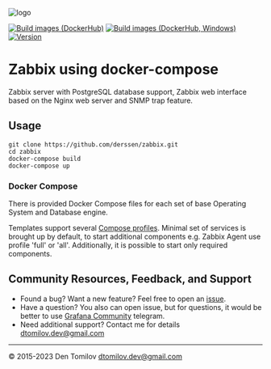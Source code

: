 ![logo](https://assets.zabbix.com/img/logo/zabbix_logo_500x131.png)

[![Build images (DockerHub)](https://github.com/zabbix/zabbix-docker/actions/workflows/images_build.yml/badge.svg?branch=trunk&event=push)](https://github.com/zabbix/zabbix-docker/actions/workflows/images_build.yml)
[![Build images (DockerHub, Windows)](https://github.com/zabbix/zabbix-docker/actions/workflows/images_build_windows.yml/badge.svg?branch=trunk&event=push)](https://github.com/zabbix/zabbix-docker/actions/workflows/images_build_windows.yml)
[![Version](https://badge.fury.io/gh/alexanderzobnin%2Fgrafana-zabbix.svg)](https://github.com/alexanderzobnin/grafana-zabbix/releases)

# Zabbix using docker-compose

Zabbix server with PostgreSQL database support, Zabbix web interface based on the Nginx web server and SNMP trap feature.

## Usage

``` 
git clone https://github.com/derssen/zabbix.git
cd zabbix
docker-compose build
docker-compose up 
```



### Docker Compose

There is provided Docker Compose files for each set of base Operating System and Database engine.

Templates support several [Compose  profiles](https://docs.docker.com/compose/profiles/). Minimal set of services is brought up by default, to start additional components e.g. Zabbix Agent use profile 'full' or 'all'. Additionally, it is possible to start only required components.

## Community Resources, Feedback, and Support

- Found a bug? Want a new feature? Feel free to open an [issue](https://github.com/derssen/zabbix/issues/new).
- Have a question? You also can open issue, but for questions, it would be better to use [Grafana Community](https://t.me/DTomilov) telegram.
- Need additional support? Contact me for details [dtomilov.dev@gmail.com](mailto:dtomilov.dev@gmail.com)

---
:copyright: 2015-2023 Den Tomilov dtomilov.dev@gmail.com

